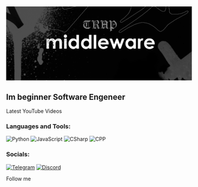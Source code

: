 [![Header](https://github.com/mlddleware/mlddleware/blob/main/assets/header.png)](https://discordapp.com/users/844582182541459457)

## Im beginner Software Engeneer

Latest YouTube Videos

### Languages and Tools:
![Python](https://img.shields.io/badge/-Python-090909?style=for-the-badge&logo=python&logoColor=47C5FB)
![JavaScript](https://img.shields.io/badge/-JavaScript-090909?style=for-the-badge&logo=JavaScript&logoColor=E9D54D)
![СSharp](https://img.shields.io/badge/-Csharp-090909?style=for-the-badge&logo=csharp&logoColor=F88C00)
![CPP](https://img.shields.io/badge/-CPP-090909?style=for-the-badge&logo=c%2B%2B&logoColor=6296CC)

### Socials:
[![Telegram](https://img.shields.io/badge/-Telegram-090909?style=for-the-badge&logo=telegram&logoColor=27A0D9)](https://t.me/mlddleware)
[![Discord](https://img.shields.io/badge/-Discord-090909?style=for-the-badge&logo=discord&logoColor=27A0D9)](https://discord.gg/b4GAPja2hD)

Follow me